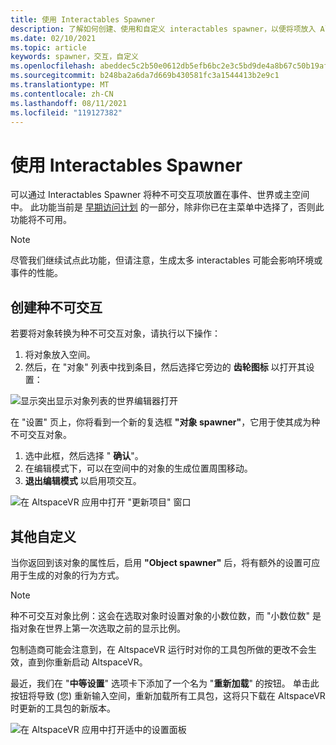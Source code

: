 ```yaml
---
title: 使用 Interactables Spawner
description: 了解如何创建、使用和自定义 interactables spawner，以便将项放入 AltspaceVR 空间。
ms.date: 02/10/2021
ms.topic: article
keywords: spawner，交互，自定义
ms.openlocfilehash: abeddec5c2b50e0612db5efb6bc2e3c5bd9de4a8b67c50b19afee18b17c5e746
ms.sourcegitcommit: b248ba2a6da7d669b430581fc3a1544413b2e9c1
ms.translationtype: MT
ms.contentlocale: zh-CN
ms.lasthandoff: 08/11/2021
ms.locfileid: "119127382"
---
```

# <a name="using-the-interactables-spawner"></a>使用 Interactables Spawner

可以通过 Interactables Spawner 将种不可交互项放置在事件、世界或主空间中。 此功能当前是 [早期访问计划](../world-building/early-access.md) 的一部分，除非你已在主菜单中选择了，否则此功能将不可用。

> [!NOTE]
> 尽管我们继续试点此功能，但请注意，生成太多 interactables 可能会影响环境或事件的性能。 

## <a name="creating-an-interactable"></a>创建种不可交互

若要将对象转换为种不可交互对象，请执行以下操作：

1. 将对象放入空间。
2. 然后，在 "对象" 列表中找到条目，然后选择它旁边的 **齿轮图标** 以打开其设置：

![显示突出显示对象列表的世界编辑器打开](images/interactables-spawner-img-01.png)

在 "设置" 页上，你将看到一个新的复选框 **"对象 spawner"**，它用于使其成为种不可交互对象。

1. 选中此框，然后选择 " **确认**"。
2. 在编辑模式下，可以在空间中的对象的生成位置周围移动。
3. **退出编辑模式** 以启用项交互。

![在 AltspaceVR 应用中打开 "更新项目" 窗口](images/interactables-spawner-img-02.png)

## <a name="other-customizations"></a>其他自定义

当你返回到该对象的属性后，启用 **"Object spawner"** 后，将有额外的设置可应用于生成的对象的行为方式。

> [!NOTE]
> 种不可交互对象比例：这会在选取对象时设置对象的小数位数，而 "小数位数" 是指对象在世界上第一次选取之前的显示比例。

包制造商可能会注意到，在 AltspaceVR 运行时对你的工具包所做的更改不会生效，直到你重新启动 AltspaceVR。

最近，我们在 "**中等设置**" 选项卡下添加了一个名为 "**重新加载**" 的按钮。 单击此按钮将导致 (您) 重新输入空间，重新加载所有工具包，这将只下载在 AltspaceVR 时更新的工具包的新版本。

![在 AltspaceVR 应用中打开适中的设置面板](images/interactables-spawner-img-03.png)